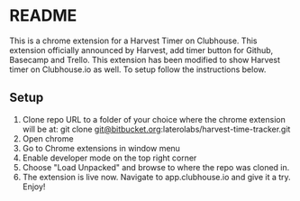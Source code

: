 # README

This is a chrome extension for a Harvest Timer on Clubhouse. This extension officially announced by Harvest, add timer button for Github, Basecamp and Trello. This extension has been modified to show Harvest timer on Clubhouse.io as well. To setup follow the instructions below.

## Setup

1. Clone repo URL to a folder of your choice where the chrome extension will be at:
    git clone git@bitbucket.org:laterolabs/harvest-time-tracker.git
2. Open chrome
3. Go to Chrome extensions in window menu
4. Enable developer mode on the top right corner
5. Choose "Load Unpacked" and browse to where the repo was cloned in.
6. The extension is live now. Navigate to app.clubhouse.io and give it a try. Enjoy!
